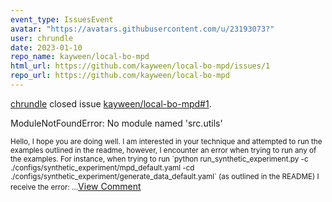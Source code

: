 ```yaml
---
event_type: IssuesEvent
avatar: "https://avatars.githubusercontent.com/u/23193073?"
user: chrundle
date: 2023-01-10
repo_name: kayween/local-bo-mpd
html_url: https://github.com/kayween/local-bo-mpd/issues/1
repo_url: https://github.com/kayween/local-bo-mpd
---
```


<a href='https://github.com/chrundle' target='_blank'>chrundle</a> closed issue <a href='https://github.com/kayween/local-bo-mpd/issues/1' target='_blank'>kayween/local-bo-mpd#1</a>.

<p>ModuleNotFoundError: No module named 'src.utils'</p><small>Hello, I hope you are doing well. I am interested in your technique and attempted to run the examples outlined in the readme, however, I encounter an error when trying to run any of the examples. For instance, when trying to run `python run_synthetic_experiment.py -c ./configs/synthetic_experiment/mpd_default.yaml -cd ./configs/synthetic_experiment/generate_data_default.yaml` (as outlined in the README) I receive the error:...</small><a href='https://github.com/kayween/local-bo-mpd/issues/1' target='_blank'>View Comment</a>